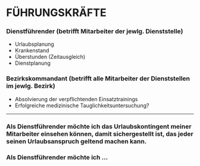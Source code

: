 # FÜHRUNGSKRÄFTE

### Dienstführender (betrifft Mitarbeiter der jewlg. Dienststelle)

- Urlaubsplanung
- Krankenstand
- Überstunden (Zeitausgleich)
- Dienstplanung

### Bezirkskommandant (betrifft alle Mitarbeiter der Dienststellen im jewlg. Bezirk)

- Absolvierung der verpflichtenden Einsatztrainings
- Erfolgreiche medizinische Tauglichkeitsuntersuchung?

---

### Als Dienstführender möchte ich das Urlaubskontingent meiner Mitarbeiter einsehen können, damit sichergestellt ist, das jeder seinen Urlaubsanspruch geltend machen kann.

### Als Dienstführender möchte ich ...
